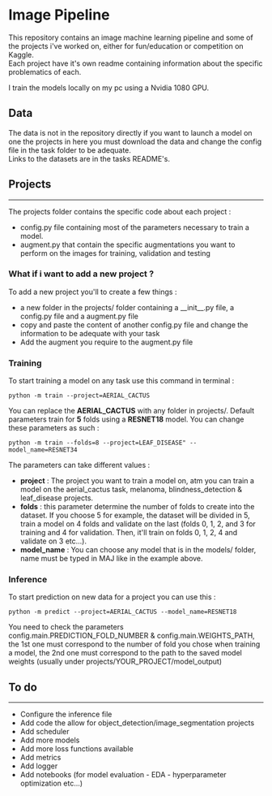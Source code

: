 # **Image Pipeline**

This repository contains an image machine learning pipeline and some of the projects i've worked on, either for fun/education or competition on Kaggle. \
Each project have it's own readme containing information about the specific problematics of each. 

I train the models locally on my pc using a Nvidia 1080 GPU. 
## **Data**

The data is not in the repository directly if you want to launch a model on one the projects in here you must download the data and change the config file in the task folder to be adequate. \
Links to the datasets are in the tasks README's.
## **Projects**
---
The projects folder contains the specific code about each project :
 * config.py file containing  most of the parameters necessary to train a model.
 * augment.py that contain the specific augmentations you want to perform on the images for training, validation and testing

### **What if i want to add a new project ?**
To add a new project you'll to create a few things : 
* a new folder in the projects/ folder containing a \_\_init\_\_.py file, a config.py file and a augment.py file
* copy and paste the content of another config.py file and change the information to be adequate with your task
* Add the augment you require to the augment.py file

### **Training**

To start training a model on any task use this command in terminal :
```
python -m train --project=AERIAL_CACTUS
```
You can replace the **AERIAL_CACTUS** with any folder in projects/.
Default parameters train for **5** folds using a **RESNET18** model.
You can change these parameters as such :
```
python -m train --folds=8 --project=LEAF_DISEASE" --model_name=RESNET34
```

The parameters can take different values :
* **project** : The project you want to train a model on, atm you can train a model on the aerial_cactus task, melanoma, blindness_detection & leaf_disease projects.
* **folds** : this parameter determine the number of folds to create into the dataset. If you choose 5 for example, the dataset will be divided in 5, train a model on 4 folds and validate on the last (folds 0, 1, 2, and 3 for training and 4 for validation. Then, it'll train on folds 0, 1, 2, 4 and validate on 3 etc...).
* **model_name** : You can choose any model that is in the models/ folder, name must be typed in MAJ like in the example above.

### **Inference**
To start prediction on new data for a project you can use this :
```
python -m predict --project=AERIAL_CACTUS --model_name=RESNET18
```

You need to check the parameters config.main.PREDICTION_FOLD_NUMBER & config.main.WEIGHTS_PATH, the 1st one must correspond to the number of fold you chose when training a model, the 2nd one must correspond to the path to the saved model weights (usually under projects/YOUR_PROJECT/model_output)

## **To do** 
---
* Configure the inference file
* Add code the allow for object_detection/image_segmentation projects
* Add scheduler
* Add more models
* Add more loss functions available
* Add metrics
* Add logger
* Add notebooks (for model evaluation - EDA - hyperparameter optimization etc...)